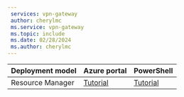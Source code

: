 ```yaml
---
 services: vpn-gateway
 author: cherylmc
 ms.service: vpn-gateway
 ms.topic: include
 ms.date: 02/28/2024
 ms.author: cherylmc
---
```

| Deployment model| Azure portal| PowerShell | 
| --- | --- | --- |
| Resource Manager |[Tutorial](../articles/expressroute/how-to-configure-coexisting-gateway-portal.md)| [Tutorial](../articles/expressroute/expressroute-howto-coexist-resource-manager.md)|